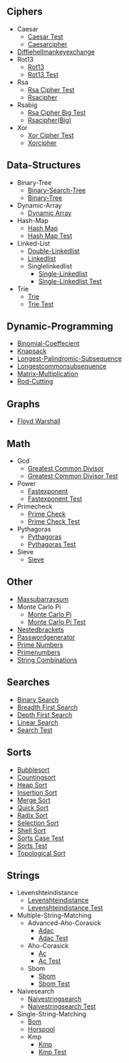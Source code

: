 
## Ciphers
  * Caesar
    * [Caesar Test](https://github.com/TheAlgorithms/Go/blob/master/ciphers/caesar/caesar_test.go)
    * [Caesarcipher](https://github.com/TheAlgorithms/Go/blob/master/ciphers/caesar/CaesarCipher.go)
  * [Diffiehellmankeyexchange](https://github.com/TheAlgorithms/Go/blob/master/ciphers/diffieHellmanKeyExchange.go)
  * Rot13
    * [Rot13](https://github.com/TheAlgorithms/Go/blob/master/ciphers/rot13/rot13.go)
    * [Rot13 Test](https://github.com/TheAlgorithms/Go/blob/master/ciphers/rot13/rot13_test.go)
  * Rsa
    * [Rsa Cipher Test](https://github.com/TheAlgorithms/Go/blob/master/ciphers/rsa/rsa_cipher_test.go)
    * [Rsacipher](https://github.com/TheAlgorithms/Go/blob/master/ciphers/rsa/RSAcipher.go)
  * Rsabig
    * [Rsa Cipher Big Test](https://github.com/TheAlgorithms/Go/blob/master/ciphers/rsaBig/rsa_cipher_big_test.go)
    * [Rsacipher(Big)](https://github.com/TheAlgorithms/Go/blob/master/ciphers/rsaBig/RSAcipher(Big).go)
  * Xor
    * [Xor Cipher Test](https://github.com/TheAlgorithms/Go/blob/master/ciphers/xor/xor_cipher_test.go)
    * [Xorcipher](https://github.com/TheAlgorithms/Go/blob/master/ciphers/xor/xorCipher.go)

## Data-Structures
  * Binary-Tree
    * [Binary-Search-Tree](https://github.com/TheAlgorithms/Go/blob/master/data-structures/binary-tree/binary-search-tree.go)
    * [Binary-Tree](https://github.com/TheAlgorithms/Go/blob/master/data-structures/binary-tree/binary-tree.go)
  * Dynamic-Array
    * [Dynamic Array](https://github.com/TheAlgorithms/Go/blob/master/data-structures/dynamic-array/dynamic_array.go)
  * Hash-Map
    * [Hash Map](https://github.com/TheAlgorithms/Go/blob/master/data-structures/hash-map/hash_map.go)
    * [Hash Map Test](https://github.com/TheAlgorithms/Go/blob/master/data-structures/hash-map/hash_map_test.go)
  * Linked-List
    * [Double-Linkedlist](https://github.com/TheAlgorithms/Go/blob/master/data-structures/linked-list/double-linkedlist.go)
    * [Linkedlist](https://github.com/TheAlgorithms/Go/blob/master/data-structures/linked-list/Linkedlist.go)
    * Singlelinkedlist
      * [Single-Linkedlist](https://github.com/TheAlgorithms/Go/blob/master/data-structures/linked-list/singlelinkedlist/single-linkedlist.go)
      * [Single-Linkedlist Test](https://github.com/TheAlgorithms/Go/blob/master/data-structures/linked-list/singlelinkedlist/single-linkedlist_test.go)
  * Trie
    * [Trie](https://github.com/TheAlgorithms/Go/blob/master/data-structures/trie/trie.go)
    * [Trie Test](https://github.com/TheAlgorithms/Go/blob/master/data-structures/trie/trie_test.go)

## Dynamic-Programming
  * [Binomial-Coeffecient](https://github.com/TheAlgorithms/Go/blob/master/dynamic-programming/binomial-coeffecient.go)
  * [Knapsack](https://github.com/TheAlgorithms/Go/blob/master/dynamic-programming/knapsack.go)
  * [Longest-Palindromic-Subsequence](https://github.com/TheAlgorithms/Go/blob/master/dynamic-programming/longest-palindromic-subsequence.go)
  * [Longestcommonsubsequence](https://github.com/TheAlgorithms/Go/blob/master/dynamic-programming/longestCommonSubsequence.go)
  * [Matrix-Multiplication](https://github.com/TheAlgorithms/Go/blob/master/dynamic-programming/matrix-multiplication.go)
  * [Rod-Cutting](https://github.com/TheAlgorithms/Go/blob/master/dynamic-programming/rod-cutting.go)

## Graphs
  * [Floyd Warshall](https://github.com/TheAlgorithms/Go/blob/master/graphs/floyd_warshall.go)

## Math
  * Gcd
    * [Greatest Common Divisor](https://github.com/TheAlgorithms/Go/blob/master/math/gcd/greatest_common_divisor.go)
    * [Greatest Common Divisor Test](https://github.com/TheAlgorithms/Go/blob/master/math/gcd/greatest_common_divisor_test.go)
  * Power
    * [Fastexponent](https://github.com/TheAlgorithms/Go/blob/master/math/power/fastExponent.go)
    * [Fastexponent Test](https://github.com/TheAlgorithms/Go/blob/master/math/power/fastExponent_test.go)
  * Primecheck
    * [Prime Check](https://github.com/TheAlgorithms/Go/blob/master/math/primecheck/prime_check.go)
    * [Prime Check Test](https://github.com/TheAlgorithms/Go/blob/master/math/primecheck/prime_check_test.go)
  * Pythagoras
    * [Pythagoras](https://github.com/TheAlgorithms/Go/blob/master/math/pythagoras/pythagoras.go)
    * [Pythagoras Test](https://github.com/TheAlgorithms/Go/blob/master/math/pythagoras/pythagoras_test.go)
  * Sieve
    * [Sieve](https://github.com/TheAlgorithms/Go/blob/master/math/sieve/Sieve.go)

## Other
  * [Maxsubarraysum](https://github.com/TheAlgorithms/Go/blob/master/other/maxSubarraySum.go)
  * Monte Carlo Pi
    * [Monte Carlo Pi](https://github.com/TheAlgorithms/Go/blob/master/other/monte_carlo_pi/monte_carlo_pi.go)
    * [Monte Carlo Pi Test](https://github.com/TheAlgorithms/Go/blob/master/other/monte_carlo_pi/monte_carlo_pi_test.go)
  * [Nestedbrackets](https://github.com/TheAlgorithms/Go/blob/master/other/NestedBrackets.go)
  * [Passwordgenerator](https://github.com/TheAlgorithms/Go/blob/master/other/PasswordGenerator.go)
  * [Prime Numbers](https://github.com/TheAlgorithms/Go/blob/master/other/prime_numbers.go)
  * [Primenumbers](https://github.com/TheAlgorithms/Go/blob/master/other/PrimeNumbers.go)
  * [String Combinations](https://github.com/TheAlgorithms/Go/blob/master/other/string_combinations.go)

## Searches
  * [Binary Search](https://github.com/TheAlgorithms/Go/blob/master/searches/binary_search.go)
  * [Breadth First Search](https://github.com/TheAlgorithms/Go/blob/master/searches/breadth_first_search.go)
  * [Depth First Search](https://github.com/TheAlgorithms/Go/blob/master/searches/depth_first_search.go)
  * [Linear Search](https://github.com/TheAlgorithms/Go/blob/master/searches/linear_search.go)
  * [Search Test](https://github.com/TheAlgorithms/Go/blob/master/searches/search_test.go)

## Sorts
  * [Bubblesort](https://github.com/TheAlgorithms/Go/blob/master/sorts/bubblesort.go)
  * [Countingsort](https://github.com/TheAlgorithms/Go/blob/master/sorts/countingsort.go)
  * [Heap Sort](https://github.com/TheAlgorithms/Go/blob/master/sorts/heap_sort.go)
  * [Insertion Sort](https://github.com/TheAlgorithms/Go/blob/master/sorts/insertion_sort.go)
  * [Merge Sort](https://github.com/TheAlgorithms/Go/blob/master/sorts/merge_sort.go)
  * [Quick Sort](https://github.com/TheAlgorithms/Go/blob/master/sorts/quick_sort.go)
  * [Radix Sort](https://github.com/TheAlgorithms/Go/blob/master/sorts/radix_sort.go)
  * [Selection Sort](https://github.com/TheAlgorithms/Go/blob/master/sorts/selection_sort.go)
  * [Shell Sort](https://github.com/TheAlgorithms/Go/blob/master/sorts/shell_sort.go)
  * [Sorts Case Test](https://github.com/TheAlgorithms/Go/blob/master/sorts/sorts_case_test.go)
  * [Sorts Test](https://github.com/TheAlgorithms/Go/blob/master/sorts/sorts_test.go)
  * [Topological Sort](https://github.com/TheAlgorithms/Go/blob/master/sorts/topological_sort.go)

## Strings
  * Levenshteindistance
    * [Levenshteindistance](https://github.com/TheAlgorithms/Go/blob/master/strings/levenshteindistance/levenshteinDistance.go)
    * [Levenshteindistance Test](https://github.com/TheAlgorithms/Go/blob/master/strings/levenshteindistance/levenshteinDistance_test.go)
  * Multiple-String-Matching
    * Advanced-Aho-Corasick
      * [Adac](https://github.com/TheAlgorithms/Go/blob/master/strings/multiple-string-matching/advanced-aho-corasick/adac.go)
      * [Adac Test](https://github.com/TheAlgorithms/Go/blob/master/strings/multiple-string-matching/advanced-aho-corasick/adac_test.go)
    * Aho-Corasick
      * [Ac](https://github.com/TheAlgorithms/Go/blob/master/strings/multiple-string-matching/aho-corasick/ac.go)
      * [Ac Test](https://github.com/TheAlgorithms/Go/blob/master/strings/multiple-string-matching/aho-corasick/ac_test.go)
    * Sbom
      * [Sbom](https://github.com/TheAlgorithms/Go/blob/master/strings/multiple-string-matching/sbom/sbom.go)
      * [Sbom Test](https://github.com/TheAlgorithms/Go/blob/master/strings/multiple-string-matching/sbom/sbom_test.go)
  * Naivesearch
    * [Naivestringsearch](https://github.com/TheAlgorithms/Go/blob/master/strings/naivesearch/naiveStringSearch.go)
    * [Naivestringsearch Test](https://github.com/TheAlgorithms/Go/blob/master/strings/naivesearch/naiveStringSearch_test.go)
  * Single-String-Matching
    * [Bom](https://github.com/TheAlgorithms/Go/blob/master/strings/single-string-matching/bom.go)
    * [Horspool](https://github.com/TheAlgorithms/Go/blob/master/strings/single-string-matching/horspool.go)
    * Kmp
      * [Kmp](https://github.com/TheAlgorithms/Go/blob/master/strings/single-string-matching/kmp/kmp.go)
      * [Kmp Test](https://github.com/TheAlgorithms/Go/blob/master/strings/single-string-matching/kmp/kmp_test.go)
